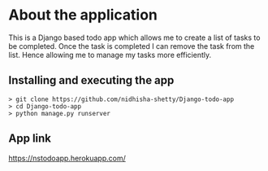 # About the application
This is a Django based todo app which allows me to create a list of tasks to be completed. Once the task is completed I can remove the task from the list.
Hence allowing me to manage my tasks more efficiently. 

## Installing and executing the app
```
> git clone https://github.com/nidhisha-shetty/Django-todo-app
> cd Django-todo-app
> python manage.py runserver
```

## App link
https://nstodoapp.herokuapp.com/
